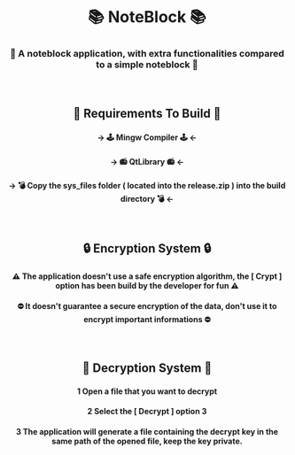 # <p align="center"> 📚 NoteBlock 📚 <p>
### <p align="center"> 📘 A noteblock application, with extra functionalities compared to a simple noteblock 📘 <p><br>

## <p align="center">🔨 Requirements To Build 🔨</p>
#### <p align="center">-> 🕹️ Mingw Compiler 🕹️ <- </p>
#### <p align="center">-> 📻 QtLibrary 📻 <- </p>
#### <p align="center">-> 💣 Copy the sys_files folder ( located into the release.zip ) into the build directory 💣 <- </p><br>

## <p align="center">🔒 Encryption System 🔒</p>
#### <p align="center"> ⚠️ The application doesn't use a safe encryption algorithm, the [ Crypt ] option has been build by the developer for fun ⚠️</p>
#### <p align="center"> ⛔ It doesn't guarantee a secure encryption of the data, don't use it to encrypt important informations ⛔ </p><br>

## <p align="center">🔏 Decryption System 🔏</p>
#### <p align="center"> 1️ Open a file that you want to decrypt </p>
#### <p align="center"> 2️️ Select the [ Decrypt ] option 3️</p>
#### <p align="center"> 3️️ The application will generate a file containing the decrypt key in the same path of the opened file, keep the key private. </p><br>
